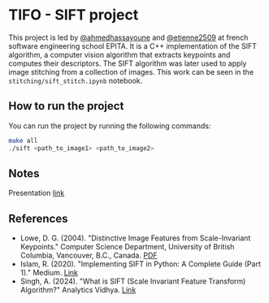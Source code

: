 # TIFO - SIFT project
This project is led by [@ahmedhassayoune](https://github.com/ahmedhassayoune) and [@etienne2509](https://github.com/etienne2509) at french software engineering school EPITA.
It is a C++ implementation of the SIFT algorithm, a computer vision algorithm that extracts keypoints and computes their descriptors.
The SIFT algorithm was later used to apply image stitching from a collection of images. This work can be seen in the `stitching/sift_stitch.ipynb` notebook.

## How to run the project
You can run the project by running the following commands:

```bash
make all
./sift <path_to_image1> <path_to_image2>
```

## Notes
Presentation [link](https://docs.google.com/presentation/d/1nAttcCdMPEyDcku6fAwdMRwFNrLZhAyZVhNWxuq1dck/edit?usp=sharing)

## References
- Lowe, D. G. (2004). "Distinctive Image Features from Scale-Invariant Keypoints." Computer Science Department, University of British Columbia, Vancouver, B.C., Canada. [PDF](https://www.cs.ubc.ca/~lowe/papers/ijcv04.pdf)
- Islam, R. (2020). "Implementing SIFT in Python: A Complete Guide (Part 1)." Medium. [Link](https://medium.com/@russmislam/implementing-sift-in-python-a-complete-guide-part-1-306a99b50aa5)
- Singh, A. (2024). "What is SIFT (Scale Invariant Feature Transform) Algorithm?" Analytics Vidhya. [Link](https://www.analyticsvidhya.com/blog/2019/10/detailed-guide-powerful-sift-technique-image-matching-python/)
